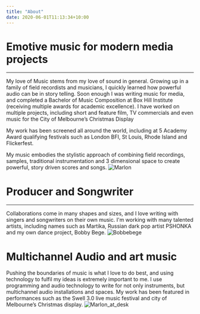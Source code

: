```yaml
---
title: "About"
date: 2020-06-01T11:13:34+10:00
---
```


# Emotive music for modern media projects

---

My love of Music stems from my love of sound in general. Growing up in a family of field recordists and musicians, I quickly learned how powerful audio can be in story telling. Soon enough I was writing music for media, and completed a Bachelor of Music Composition at Box Hill Institute (receiving multiple awards for academic excellence). I have worked on multiple projects, including short and feature film, TV commercials and even music for the City of Melbourne’s Christmas Display

My work has been screened all around the world, including at 5 Academy Award qualifying festivals such as London BFI, St Louis, Rhode Island and Flickerfest.

My music embodies the stylistic approach of combining field recordings, samples, traditional instrumentation and 3 dimensional space to create powerful, story driven scores and songs.
![Marlon](/media/Marlon2scaled.jpg)

# Producer and Songwriter

---

Collaborations come in many shapes and sizes, and I love writing with singers and songwriters on their own music. I'm working with many talented artists, including names such as Martika, Russian dark pop artist PSHONKA and my own dance project, Bobby Bege.
![Bobbebege](/media/bb.jpg)

# Multichannel Audio and art music

Pushing the boundaries of music is what I love to do best, and using technology to fulfil my ideas is extremely important to me. I use programming and audio technology to write for not only instruments, but multichannel audio installations and spaces. My work has been featured in performances such as the Swell 3.0 live music festival and city of Melbourne’s Christmas display.
![Marlon_at_desk](/media/marlon_at_desk.jpg)
